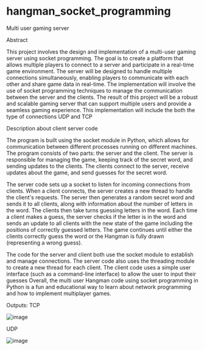 # hangman_socket_programming
Multi user gaming server

Abstract

This project involves the design and implementation of a multi-user gaming server using socket programming. The goal is to create a platform that allows multiple players to connect to a server and participate in a real-time game environment. The server will be designed to handle multiple connections simultaneously, enabling players to communicate with each other and share game data in real-time. The implementation will involve the use of socket programming techniques to manage the communication between the server and the clients. The result of this project will be a robust and scalable gaming server that can support multiple users and provide a seamless gaming experience. This implementation will include the both the type of connections UDP and TCP

Description about client server code

The program is built using the socket module in Python, which allows for communication between different processes running on different machines.
The program consists of two parts: the server and the client. The server is responsible for managing the game, keeping track of the secret word, and sending updates to the clients. The clients connect to the server, receive updates about the game, and send guesses for the secret word.


The server code sets up a socket to listen for incoming connections from clients. When a client connects, the server creates a new thread to handle the client's requests. The server then generates a random secret word and sends it to all clients, along with information about the number of letters in the word.
The clients then take turns guessing letters in the word. Each time a client makes a guess, the server checks if the letter is in the word and sends an update to all clients with the new state of the game including the positions of correctly guessed letters. The game continues until either the clients correctly guess the word or the Hangman is fully drawn (representing a wrong guess).


The code for the server and client both use the socket module to establish and manage connections. The server code also uses the threading module to create a new thread for each client. The client code uses a simple user interface (such as a command-line interface) to allow the user to input their guesses
Overall, the multi user Hangman code using socket programming in Python is a fun and educational way to learn about network programming and how to implement multiplayer games.

Outputs:
TCP 

![image](https://github.com/abhipawar2003/hangman_socket_programming/assets/112234264/e4d11c37-82a2-418d-a919-4475c52d71b6)



 
UDP

![image](https://github.com/abhipawar2003/hangman_socket_programming/assets/112234264/29550c22-8adf-45c9-a100-e14d3e2632c9)



